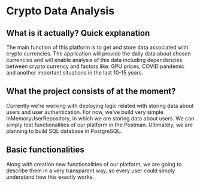 # Crypto Data Analysis

## What is it actually? Quick explanation
The main function of this platform is to get and store data associated with crypto currencies. The application will provide the daily data about chosen currencies and will enable analysis of this data including dependencies between crypto currency and factors like: GPU prices, COVID pandemic and another important situations in the last 10-15 years.  

## What the project consists of at the moment?
Currently we're working with deploying logic related with storing data about users and user authentication. For now, we've build very simple InMemoryUserRepository, in which we are storing data about users. We can simply test functionalities of our platform in the Postman. Ultimately, we are planning to build SQL database in PostgreSQL.

## Basic functionalities
Along with creation new functionalities of our platform, we are going to describe them in a very transparent way, so every user could simply understand how this exactly works.
